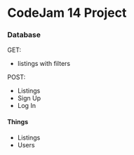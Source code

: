 # CodeJam 14 Project


### Database

GET:
 - listings with filters

 POST:
 - Listings
 - Sign Up
 - Log In


#### Things
- Listings
- Users
